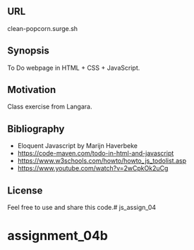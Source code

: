 ## URL

clean-popcorn.surge.sh

## Synopsis

To Do webpage in HTML + CSS + JavaScript.

## Motivation

Class exercise from Langara.

## Bibliography

- Eloquent Javascript by Marijn Haverbeke
- https://code-maven.com/todo-in-html-and-javascript
- https://www.w3schools.com/howto/howto_js_todolist.asp
- https://www.youtube.com/watch?v=2wCpkOk2uCg

## License

Feel free to use and share this code.# js_assign_04
# assignment_04b
